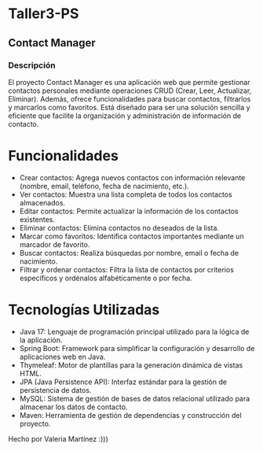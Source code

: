 # Taller3-PS

## Contact Manager
### Descripción
El proyecto Contact Manager es una aplicación web que permite gestionar contactos personales mediante operaciones CRUD (Crear, Leer, Actualizar, Eliminar). Además, ofrece funcionalidades para buscar contactos, filtrarlos y marcarlos como favoritos. Está diseñado para ser una solución sencilla y eficiente que facilite la organización y administración de información de contacto.

# Funcionalidades
- Crear contactos: Agrega nuevos contactos con información relevante (nombre, email, teléfono, fecha de nacimiento, etc.).
- Ver contactos: Muestra una lista completa de todos los contactos almacenados.
- Editar contactos: Permite actualizar la información de los contactos existentes.
- Eliminar contactos: Elimina contactos no deseados de la lista.
- Marcar como favoritos: Identifica contactos importantes mediante un marcador de favorito.
- Buscar contactos: Realiza búsquedas por nombre, email o fecha de nacimiento.
- Filtrar y ordenar contactos: Filtra la lista de contactos por criterios específicos y ordénalos alfabéticamente o por fecha.

# Tecnologías Utilizadas
- Java 17: Lenguaje de programación principal utilizado para la lógica de la aplicación.
- Spring Boot: Framework para simplificar la configuración y desarrollo de aplicaciones web en Java.
- Thymeleaf: Motor de plantillas para la generación dinámica de vistas HTML.
- JPA (Java Persistence API): Interfaz estándar para la gestión de persistencia de datos.
- MySQL: Sistema de gestión de bases de datos relacional utilizado para almacenar los datos de contacto.
- Maven: Herramienta de gestión de dependencias y construcción del proyecto.

Hecho por Valeria Martínez :)))
